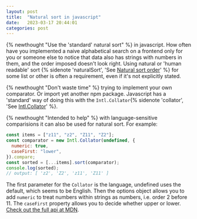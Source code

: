 ```yaml
---
layout: post
title:  "Natural sort in javascript"
date:   2023-03-17 20:44:01
categories: post
---
```

{% newthought "Use the 'standard' natural sort" %} in javascript.<!--more--> How often have you implemented a naive alphabetical search on a frontend only for you or someone else to notice that data also has strings with numbers in them, and the order imposed doesn't look right. Using natural or 'human readable' sort {% sidenote 'naturalSort', 'See [Natural sort order](https://en.wikipedia.org/wiki/Natural_sort_order)' %} for some list or other is often a requirement, even if it's not explicitly stated.

{% newthought "Don't waste time" %} trying to implement your own comparator. Or import yet another npm package. Javascript has a 'standard' way of doing this with the `Intl.Collator`{% sidenote 'collator', 'See [Intl.Collator](https://developer.mozilla.org/en-US/docs/Web/JavaScript/Reference/Global_Objects/Intl/Collator)' %}.

{% newthought "Intended to help" %} with language-sensitive comparisions it can also be used for natural sort. For example:

```javascript
const items = ["z11", "z2", "Z11", "Z2"];
const comparator = new Intl.Collator(undefined, {
  numeric: true,
  caseFirst: "lower",
}).compare;
const sorted = [...items].sort(comparator);
console.log(sorted);
// output: [ 'z2', 'Z2', 'z11', 'Z11' ]
```
The first parameter for the `Collator` is the language, undefined uses the default, which seems to be English. Then the options object allows you to add `numeric` to treat numbers within strings as numbers, i.e. order 2 before 11. The `caseFirst` property allows you to decide whether upper or lower. [Check out the full api at MDN](https://developer.mozilla.org/en-US/docs/Web/JavaScript/Reference/Global_Objects/Intl/Collator/Collator).